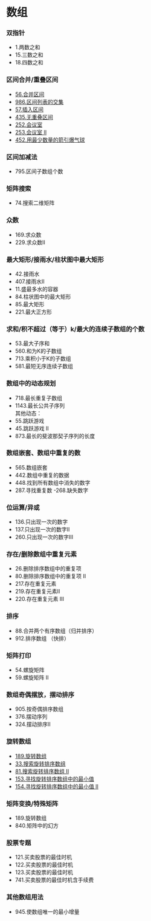 # 数组
### 双指针
- 1.两数之和
- 15.三数之和
- 18.四数之和

### 区间合并/重叠区间
- [56.合并区间](https://leetcode-cn.com/problems/merge-intervals/)
- [986.区间列表的交集](https://leetcode-cn.com/problems/interval-list-intersections/)
- [57.插入区间](https://leetcode-cn.com/problems/insert-interval/)
- [435.无重叠区间](https://leetcode-cn.com/problems/non-overlapping-intervals/)
- [252.会议室](https://leetcode-cn.com/problems/meeting-rooms/)
- [253.会议室 II](https://leetcode-cn.com/problems/meeting-rooms-ii/)
- [452.用最少数量的箭引爆气球](https://leetcode-cn.com/problems/minimum-number-of-arrows-to-burst-balloons/)

### 区间加减法
- 795.区间子数组个数

### 矩阵搜索
- 74.搜索二维矩阵

### 众数
- 169.求众数
- 229.求众数II

### 最大矩形/接雨水/柱状图中最大矩形
- 42.接雨水
- 407.接雨水II
- 11.盛最多水的容器
- 84.柱状图中的最大矩形
- 85.最大矩形
- 221.最大正方形


### 求和/积不超过（等于）k/最大的连续子数组的个数
- 53.最大子序和
- 560.和为K的子数组
- 713.乘积小于K的子数组
- 581.最短无序连续子数组

### 数组中的动态规划
- 718.最长重复子数组
- 1143.最长公共子序列   
其他动态：
- 55.跳跃游戏
- 45.跳跃游戏 II
- 873.最长的斐波那契子序列的长度

### 数组嵌套、数组中重复的数
- 565.数组嵌套
- 442.数组中重复的数据
- 448.找到所有数组中消失的数字
- 287.寻找重复数
-268.缺失数字

### 位运算/异或
- 136.只出现一次的数字
- 137.只出现一次的数字II
- 260.只出现一次的数字III

### 存在/删除数组中重复元素
- 26.删除排序数组中的重复项
- 80.删除排序数组中的重复项 II
- 217.存在重复元素
- 219.存在重复元素II
- 220.存在重复元素 III

### 排序
- 88.合并两个有序数组（归并排序）
- 912.排序数组 （快排）

### 矩阵打印
- 54.螺旋矩阵
- 59.螺旋矩阵 II

### 数组奇偶摆放，摆动排序
- 905.按奇偶排序数组
- 376.摆动序列
- 324.摆动排序II

### 旋转数组
- [189.旋转数组](https://leetcode-cn.com/problems/rotate-array/)
- [33.搜索旋转排序数组](https://leetcode-cn.com/problems/search-in-rotated-sorted-array/)
- [81.搜索旋转排序数组 II](https://leetcode-cn.com/problems/search-in-rotated-sorted-array-ii/)
- [153.寻找旋转排序数组中的最小值](https://leetcode-cn.com/problems/find-minimum-in-rotated-sorted-array/)
- [154.寻找旋转排序数组中的最小值 II](https://leetcode-cn.com/problems/find-minimum-in-rotated-sorted-array-ii/)
### 矩阵变换/特殊矩阵
- 189.旋转数组
- 840.矩阵中的幻方

### 股票专题
- 121.买卖股票的最佳时机
- 122.买卖股票的最佳时机
- 123.买卖股票的最佳时机
- 741.买卖股票的最佳时机含手续费

### 其他数组用法
- 945.使数组唯一的最小增量
